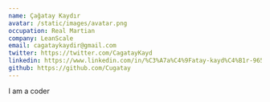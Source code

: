 ```yaml
---
name: Çağatay Kaydır
avatar: /static/images/avatar.png
occupation: Real Martian
company: LeanScale
email: cagataykaydir@gmail.com
twitter: https://twitter.com/CagatayKayd
linkedin: https://www.linkedin.com/in/%C3%A7a%C4%9Fatay-kayd%C4%B1r-965a00188/
github: https://github.com/Cugatay
---
```


I am a coder